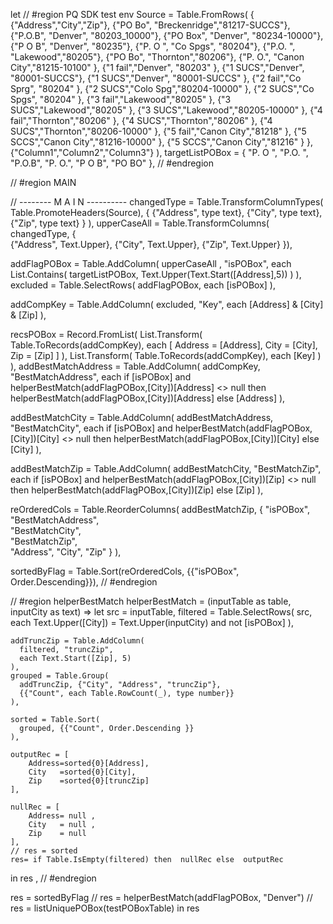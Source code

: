 let
// #region PQ SDK test env
  Source = Table.FromRows(
    {
      {"Address","City","Zip"},
      {"PO Bo", "Breckenridge","81217-SUCCS"}, 
      {"P.O.B", "Denver",  "80203_10000"},
      {"PO Box", "Denver",  "80234-10000"},
      {"P O B", "Denver",  "80235"},
      {"P. O ", "Co Spgs", "80204"},
      {"P.O. ", "Lakewood","80205"},
      {"PO Bo", "Thornton","80206"},
      {"P. O.", "Canon City","81215-10100" },
      {"1 fail","Denver",  "80203" },
      {"1 SUCS","Denver",  "80001-SUCCS"},
      {"1 SUCS","Denver",  "80001-SUCCS" },
      {"2 fail","Co Sprg", "80204" },
      {"2 SUCS","Colo Spg","80204-10000" },
      {"2 SUCS","Co Spgs", "80204" },
      {"3 fail","Lakewood","80205" },
      {"3 SUCS","Lakewood","80205" },
      {"3 SUCS","Lakewood","80205-10000" },
      {"4 fail","Thornton","80206" },
      {"4 SUCS","Thornton","80206" },
      {"4 SUCS","Thornton","80206-10000" },
      {"5 fail","Canon City","81218" },
      {"5 SCCS","Canon City","81216-10000" },
      {"5 SCCS","Canon City","81216" }
    },
    {"Column1","Column2","Column3"}
  ),
    targetListPOBox = {
    "P. O ",
    "P.O. ",
    "P.O.B",
    "P. O.",
    "P O B",
    "PO BO"
  },
// #endregion 


// #region MAIN

  // -------- M A I N  ----------
  changedType  = Table.TransformColumnTypes(
    Table.PromoteHeaders(Source), 
    {
      {"Address", type text},
      {"City", type text}, 
      {"Zip", type text}
    }
  ),
  upperCaseAll = Table.TransformColumns(
    changedType,
  {    
    {"Address", Text.Upper},
    {"City",    Text.Upper},
    {"Zip",     Text.Upper}
  }),
  

  addFlagPOBox = Table.AddColumn(
    upperCaseAll , "isPOBox", 
    each List.Contains( targetListPOBox, 
      Text.Upper(Text.Start([Address],5))
    ) 
  ),
  excluded = Table.SelectRows(
    addFlagPOBox, 
    each  [isPOBox]
  ),

  addCompKey = Table.AddColumn(
    excluded, 
    "Key", 
    each [Address] & [City] & [Zip]
  ),

  recsPOBox = Record.FromList(
    List.Transform(
      Table.ToRecords(addCompKey),
      each [
        Address = [Address],
        City = [City],
        Zip = [Zip]
      ]
    ),
    List.Transform(
      Table.ToRecords(addCompKey),
      each [Key]
    )
  ),
  addBestMatchAddress = Table.AddColumn(
    addCompKey, "BestMatchAddress", 
    each if [isPOBox] and helperBestMatch(addFlagPOBox,[City])[Address] <> null
    then helperBestMatch(addFlagPOBox,[City])[Address]
    else [Address]
  ),
 
  addBestMatchCity = Table.AddColumn(
    addBestMatchAddress, 
    "BestMatchCity", 
    each if [isPOBox] and helperBestMatch(addFlagPOBox,[City])[City] <> null
    then helperBestMatch(addFlagPOBox,[City])[City]
    else [City]
  ),

  addBestMatchZip = Table.AddColumn(
    addBestMatchCity, 
    "BestMatchZip", 
    each if [isPOBox] and helperBestMatch(addFlagPOBox,[City])[Zip] <> null
    then helperBestMatch(addFlagPOBox,[City])[Zip]
    else [Zip]
  ),

  reOrderedCols = Table.ReorderColumns(
    addBestMatchZip, 
    {
      "isPOBox",
      "BestMatchAddress",  
      "BestMatchCity",  
      "BestMatchZip",  
      "Address", 
      "City", 
      "Zip" 
    }
  ),

  sortedByFlag = Table.Sort(reOrderedCols, {{"isPOBox", Order.Descending}}),
// #endregion

// #region helperBestMatch
  helperBestMatch = (inputTable as table, inputCity as text) => let
    src = inputTable,
    filtered = Table.SelectRows(
      src, 
      each Text.Upper([City]) = Text.Upper(inputCity) and not [isPOBox]
    ),

    addTruncZip = Table.AddColumn(
      filtered, "truncZip", 
      each Text.Start([Zip], 5)
    ),
    grouped = Table.Group(
      addTruncZip, {"City", "Address", "truncZip"}, 
      {{"Count", each Table.RowCount(_), type number}}
    ),

    sorted = Table.Sort(
      grouped, {{"Count", Order.Descending }}
    ),

    outputRec = [
        Address=sorted{0}[Address],
        City   =sorted{0}[City],
        Zip    =sorted{0}[truncZip]
    ],

    nullRec = [
        Address= null ,
        City   = null ,
        Zip    = null
    ],
    // res = sorted
    res= if Table.IsEmpty(filtered) then  nullRec else  outputRec
  in
    res
  ,
// #endregion

  res = sortedByFlag
  // res = helperBestMatch(addFlagPOBox, "Denver")
  // res = listUniquePOBox(testPOBoxTable)
in
    res
